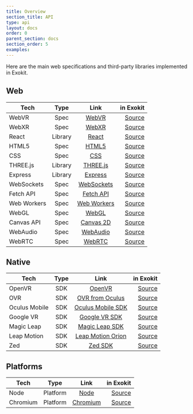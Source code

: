 ```yaml
---
title: Overview
section_title: API
type: api
layout: docs
order: 0
parent_section: docs
section_order: 5
examples:
---
```


Here are the main web specifications and third-party libraries implemented in Exokit.

## Web

| Tech          | Type     | Link  | in Exokit |
| ------------- |:-------------:|:-----:|-------:|
| WebVR      | Spec | [WebVR](https://developer.mozilla.org/en-US/docs/Web/API/WebVR_API) | [Source](https://github.com/exokitxr/exokit/blob/master/src/core.js) |
| WebXR      | Spec | [WebXR](https://github.com/immersive-web/webxr) | [Source](https://github.com/exokitxr/exokit/blob/master/src/XR.js ) |
| React      | Library | [React](https://reactjs.org/docs/getting-started.html) | [Source](https://github.com/exokitxr/exokit/blob/master/src/core.js) |
| HTML5      | Spec  | [HTML5](https://developer.mozilla.org/en-US/docs/Web/Guide/HTML/HTML5)  | [Source](https://github.com/exokitxr/exokit/blob/master/src/core.js) |
| CSS        | Spec  | [CSS](https://developer.mozilla.org/en-US/docs/Web/CSS) | [Source](https://github.com/exokitxr/exokit/blob/master/src/core.js) |
| THREE.js   | Library  | [THREE.js](https://threejs.org/docs/) | [Source](https://github.com/exokitxr/exokit/blob/master/lib/three-min.js ) |
| Express    | Library  | [Express](https://expressjs.com/en/api.html) | [Source](https://github.com/exokitxr/exokit/blob/master/src/core.js) |
| WebSockets | Spec  | [WebSockets](https://developer.mozilla.org/en-US/docs/Web/API/WebSockets_API) | [Source](https://github.com/exokitxr/exokit/blob/master/src/core.js) |
| Fetch API   | Spec  | [Fetch API](https://developer.mozilla.org/en-US/docs/Web/API/Fetch_API) | [Source](https://github.com/exokitxr/exokit/blob/master/src/core.js) |
| Web Workers| Spec  | [Web Workers](https://developer.mozilla.org/en-US/docs/Web/API/Web_Workers_API) | [Source](https://github.com/exokitxr/exokit/blob/master/src/core.js) |
| WebGL      | Spec | [WebGL](https://developer.mozilla.org/en-US/docs/Web/API/WebGL_API) | [Source](https://github.com/exokitxr/exokit/tree/master/deps/exokit-bindings/webglcontext ) |
| Canvas API   | Spec | [Canvas 2D](https://developer.mozilla.org/en-US/docs/Web/API/Canvas_API) | [Source]( https://github.com/exokitxr/exokit/tree/master/deps/exokit-bindings/canvas) |
| WebAudio   | Spec | [WebAudio](https://developer.mozilla.org/en-US/docs/Web/API/Web_Audio_API) | [Source](https://github.com/exokitxr/exokit/tree/master/deps/exokit-bindings/webaudiocontext ) |
| WebRTC     | Spec | [WebRTC](https://developer.mozilla.org/en-US/docs/Web/API/WebRTC_API) | [Source](https://github.com/exokitxr/exokit/tree/master/deps/exokit-bindings ) |

## Native

| Tech          | Type     | Link  | in Exokit |
| ------------- |:-------------:|:-----:|-------:|
| OpenVR     | SDK | [OpenVR](https://github.com/ValveSoftware/openvr/wiki/API-Documentation) | [Source]( https://github.com/exokitxr/exokit/tree/master/deps/openvr) |
| OVR        | SDK | [OVR from Oculus](https://developer.oculus.com/documentation/pcsdk/latest/concepts/pcsdk-intro/) | [Source]( https://github.com/exokitxr/exokit/tree/master/deps/oculus) |
| Oculus Mobile| SDK | [Oculus Mobile SDK](https://developer.oculus.com/documentation/mobilesdk/latest/concepts/book-intro/) | [Source]( https://github.com/exokitxr/exokit/tree/master/deps/oculus-mobile) |
| Google VR| SDK | [Google VR SDK](https://developers.google.com/vr/reference/) | [Source](https://github.com/exokitxr/exokit/tree/master/deps/exokit-bindings/ ) |
| Magic Leap       | SDK | [Magic Leap SDK](https://www.magicleap.com/creator) | [Source](https://github.com/exokitxr/exokit/tree/master/deps/exokit-bindings/magicleap ) |
| Leap Motion| SDK | [Leap Motion Orion](https://developer.leapmotion.com/orion/) | [Source](https://github.com/exokitxr/exokit/tree/master/deps/exokit-bindings/leapmotion ) |
| Zed| SDK | [Zed SDK](https://www.stereolabs.com/developers/) | [Source](https://github.com/exokitxr/exokit/tree/master/deps/exokit-bindings/ ) |


## Platforms

| Tech          | Type     | Link  | in Exokit |
| ------------- |:-------------:|:-----:|-------:|
| Node       | Platform | [Node](https://nodejs.org/en/docs/) | [Source](https://github.com/modulesio/node-magicleap) |
| Chromium   | Platform | [Chromium](https://www.chromium.org/developers) | [Source](https://github.com/exokitxr/exokit/tree/master/deps/exokit-bindings ) |

